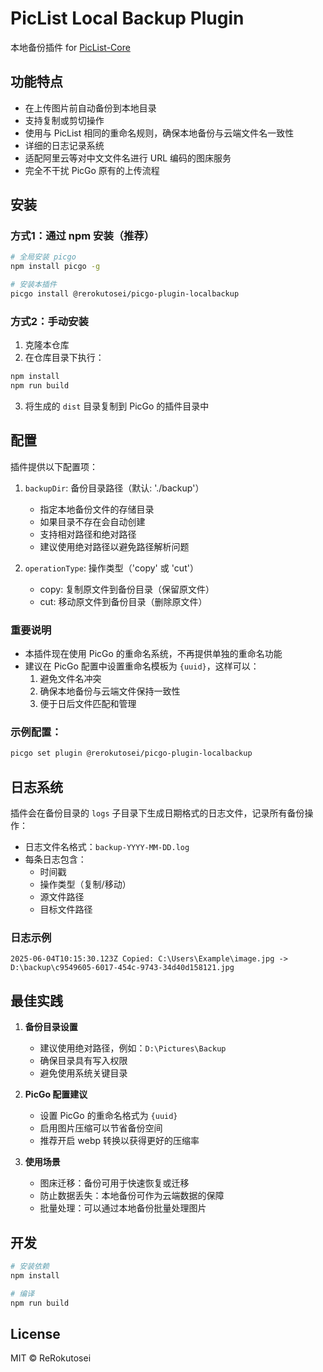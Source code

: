 # PicList Local Backup Plugin

本地备份插件 for [PicList-Core](https://github.com/Kuingsmile/PicList-Core)

## 功能特点

- 在上传图片前自动备份到本地目录
- 支持复制或剪切操作
- 使用与 PicList 相同的重命名规则，确保本地备份与云端文件名一致性
- 详细的日志记录系统
- 适配阿里云等对中文文件名进行 URL 编码的图床服务
- 完全不干扰 PicGo 原有的上传流程

## 安装

### 方式1：通过 npm 安装（推荐）

```bash
# 全局安装 picgo
npm install picgo -g

# 安装本插件
picgo install @rerokutosei/picgo-plugin-localbackup
```

### 方式2：手动安装

1. 克隆本仓库
2. 在仓库目录下执行：
```bash
npm install
npm run build
```
3. 将生成的 `dist` 目录复制到 PicGo 的插件目录中

## 配置

插件提供以下配置项：

1. `backupDir`: 备份目录路径（默认: './backup'）
   - 指定本地备份文件的存储目录
   - 如果目录不存在会自动创建
   - 支持相对路径和绝对路径
   - 建议使用绝对路径以避免路径解析问题

2. `operationType`: 操作类型（'copy' 或 'cut'）
   - copy: 复制原文件到备份目录（保留原文件）
   - cut: 移动原文件到备份目录（删除原文件）

### 重要说明

- 本插件现在使用 PicGo 的重命名系统，不再提供单独的重命名功能
- 建议在 PicGo 配置中设置重命名模板为 `{uuid}`，这样可以：
  1. 避免文件名冲突
  2. 确保本地备份与云端文件保持一致性
  3. 便于日后文件匹配和管理

### 示例配置：

```bash
picgo set plugin @rerokutosei/picgo-plugin-localbackup
```

## 日志系统

插件会在备份目录的 `logs` 子目录下生成日期格式的日志文件，记录所有备份操作：

- 日志文件名格式：`backup-YYYY-MM-DD.log`
- 每条日志包含：
  - 时间戳
  - 操作类型（复制/移动）
  - 源文件路径
  - 目标文件路径

### 日志示例

```
2025-06-04T10:15:30.123Z Copied: C:\Users\Example\image.jpg -> D:\backup\c9549605-6017-454c-9743-34d40d158121.jpg
```

## 最佳实践

1. **备份目录设置**
   - 建议使用绝对路径，例如：`D:\Pictures\Backup`
   - 确保目录具有写入权限
   - 避免使用系统关键目录

2. **PicGo 配置建议**
   - 设置 PicGo 的重命名格式为 `{uuid}`
   - 启用图片压缩可以节省备份空间
   - 推荐开启 webp 转换以获得更好的压缩率

3. **使用场景**
   - 图床迁移：备份可用于快速恢复或迁移
   - 防止数据丢失：本地备份可作为云端数据的保障
   - 批量处理：可以通过本地备份批量处理图片

## 开发

```bash
# 安装依赖
npm install

# 编译
npm run build
```

## License

MIT © ReRokutosei